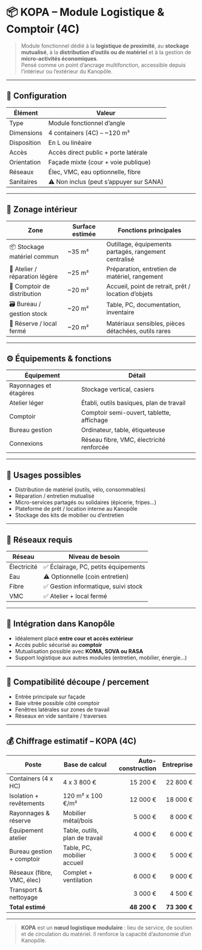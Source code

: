 # 📦 KOPA – Module Logistique & Comptoir (4C)

> Module fonctionnel dédié à la **logistique de proximité**, au **stockage mutualisé**, à la **distribution d’outils ou de matériel** et à la gestion de **micro-activités économiques**.  
> Pensé comme un point d’ancrage multifonction, accessible depuis l’intérieur ou l’extérieur du Kanopôle.

---

## 🧩 Configuration

| Élément          | Valeur                             |
|------------------|-------------------------------------|
| Type             | Module fonctionnel d’angle          |
| Dimensions       | 4 containers (4C) – ~120 m²          |
| Disposition      | En L ou linéaire                    |
| Accès            | Accès direct public + porte latérale|
| Orientation      | Façade mixte (cour + voie publique) |
| Réseaux          | Élec, VMC, eau optionnelle, fibre   |
| Sanitaires       | ⚠️ Non inclus (peut s’appuyer sur SANA) |

---

## 🧰 Zonage intérieur

| Zone                         | Surface estimée | Fonctions principales                                 |
|------------------------------|------------------|-------------------------------------------------------|
| 📦 Stockage matériel commun   | ~35 m²           | Outillage, équipements partagés, rangement centralisé |
| 🧰 Atelier / réparation légère| ~25 m²           | Préparation, entretien de matériel, rangement         |
| 🛒 Comptoir de distribution   | ~20 m²           | Accueil, point de retrait, prêt / location d’objets   |
| 🗃️ Bureau / gestion stock     | ~20 m²           | Table, PC, documentation, inventaire                  |
| 🧺 Réserve / local fermé      | ~20 m²           | Matériaux sensibles, pièces détachées, outils rares   |

---

## ⚙️ Équipements & fonctions

| Équipement                  | Détail                                      |
|-----------------------------|---------------------------------------------|
| Rayonnages et étagères      | Stockage vertical, casiers                  |
| Atelier léger               | Établi, outils basiques, plan de travail    |
| Comptoir                    | Comptoir semi-ouvert, tablette, affichage   |
| Bureau gestion              | Ordinateur, table, étiqueteuse              |
| Connexions                  | Réseau fibre, VMC, électricité renforcée    |

---

## 🔁 Usages possibles

- Distribution de matériel (outils, vélo, consommables)
- Réparation / entretien mutualisé
- Micro-services partagés ou solidaires (épicerie, fripes…)
- Plateforme de prêt / location interne au Kanopôle
- Stockage des kits de mobilier ou d’entretien

---

## 🔌 Réseaux requis

| Réseau       | Niveau de besoin                  |
|--------------|------------------------------------|
| Électricité  | ✅ Éclairage, PC, petits équipements |
| Eau          | ⚠️ Optionnelle (coin entretien)     |
| Fibre        | ✅ Gestion informatique, suivi stock |
| VMC          | ✅ Atelier + local fermé             |

---

## 🧠 Intégration dans Kanopôle

- Idéalement placé **entre cour et accès extérieur**
- Accès public sécurisé au **comptoir**
- Mutualisation possible avec **KOMA, SOVA ou RASA**
- Support logistique aux autres modules (entretien, mobilier, énergie…)

---

## 📐 Compatibilité découpe / percement

- Entrée principale sur façade
- Baie vitrée possible côté comptoir
- Fenêtres latérales sur zones de travail
- Réseaux en vide sanitaire / traverses

---

## 💰 Chiffrage estimatif – KOPA (4C)

| Poste                          | Base de calcul                     | Auto-construction | Entreprise |
|--------------------------------|------------------------------------|-------------------:|-----------:|
| Containers (4 x HC)            | 4 x 3 800 €                        | 15 200 €           | 22 800 €   |
| Isolation + revêtements        | 120 m² x 100 €/m²                 | 12 000 €           | 18 000 €   |
| Rayonnages & réserve           | Mobilier métal/bois                | 5 000 €            | 8 000 €    |
| Équipement atelier             | Table, outils, plan de travail     | 4 000 €            | 6 000 €    |
| Bureau gestion + comptoir      | Table, PC, mobilier accueil        | 3 000 €            | 5 000 €    |
| Réseaux (fibre, VMC, élec)     | Complet + ventilation              | 6 000 €            | 9 000 €    |
| Transport & nettoyage          |                                   | 3 000 €            | 4 500 €    |
| **Total estimé**               |                                    | **48 200 €**       | **73 300 €** |

---

> **KOPA** est un **nœud logistique modulaire** : lieu de service, de soutien et de circulation du matériel. Il renforce la capacité d’autonomie d’un Kanopôle.

